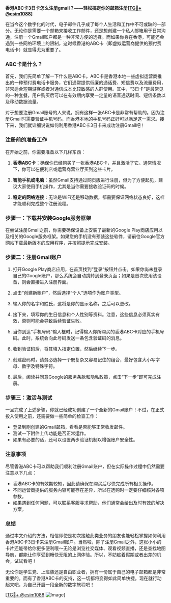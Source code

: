 **香港ABC卡3日卡怎么注册gmail？——轻松搞定你的邮箱注册[[TG💪+ @esim1088](https://t.me/s/esim1088)]**

在当今这个数字化的时代，电子邮件几乎成了每个人生活和工作中不可或缺的一部分。无论你是需要一个邮箱来接收工作邮件，还是想创建一个私人邮箱用于日常沟通，注册一个Gmail账户都是一种非常方便的选择。而如果你身在香港，可能还会遇到一些网络环境上的限制，这时候香港的ABC卡（即虚拟运营商提供的预付费电话卡）就显得尤为重要了。

### ABC卡是什么？

首先，我们先简单了解一下什么是ABC卡。ABC卡是香港本地一些虚拟运营商推出的一种预付费电话卡服务，它们通常提供低廉的通话费、短信费以及流量费用，非常适合短期游客或者对通信成本比较敏感的人群使用。其中，“3日卡”是最常见的一种套餐，用户购买后可以在有效期内享受一定量的语音通话时间、短信条数以及移动数据流量。

对于想要注册Gmail账号的人来说，拥有这样一张ABC卡是非常有帮助的。因为注册Gmail时需要验证手机号码，而香港本地的手机号码正好可以满足这一需求。接下来，我们就详细说说如何利用香港ABC卡3日卡来成功注册Gmail吧！

### 注册前的准备工作

在开始之前，你需要准备以下几样东西：

1. **香港ABC卡**：确保你已经购买了一张香港ABC卡，并且激活了它。通常情况下，你可以在便利店或运营商营业厅买到这些卡片。
   
2. **智能手机或电脑**：虽然Gmail支持通过网页版进行注册，但为了方便起见，建议大家使用手机操作，尤其是当你需要接收验证码的时候。

3. **稳定的网络连接**：无论是WiFi还是移动数据，都需要保证网络状态良好，这样才能顺利完成整个注册流程。

### 步骤一：下载并安装Google服务框架

在尝试注册Gmail之前，你需要确保设备上安装了最新的Google Play商店应用以及相关的Google服务框架。如果您的手机没有预装这些软件，请前往Google官方网站下载最新版本的应用程序，并按照提示完成安装。

### 步骤二：注册Gmail账户

1. 打开Google Play商店应用，在首页找到“登录”按钮并点击。如果你尚未登录自己的Google账户，那么系统会自动跳转到登录页面；如果是首次使用该设备，则会直接进入注册界面。

2. 点击“创建新账户”，然后选择“个人”选项作为账户类型。

3. 输入你的名字和姓氏，这将是你的显示名称，之后可以更改。

4. 接下来，填写你的生日信息和个人性别等资料。注意，这些信息必须真实有效，否则可能会导致后续验证失败。

5. 当你到达“手机号码”输入框时，记得输入你所购买的香港ABC卡对应的手机号码。此时，系统会向此号码发送一条包含验证码的消息。

6. 收到验证码后，将其填入指定位置，然后继续下一步。

7. 创建密码时，请务必选择一个既复杂又容易记住的组合，最好包含大小写字母、数字及特殊字符。

8. 最后，阅读并同意Google的服务条款和隐私政策，点击“下一步”即可完成注册。

### 步骤三：激活与测试

一旦完成了上述步骤，你就已经成功创建了一个全新的Gmail账户！不过，在正式投入使用之前，还需要做一些简单的检查工作：

- 登录到刚创建的Gmail邮箱，看看是否能够正常收发邮件。
- 测试一下附件上传功能是否正常运作。
- 如果有必要的话，还可以设置两步验证机制以增强账户安全性。

### 注意事项

尽管香港ABC卡可以帮助我们顺利注册Gmail账户，但在实际操作过程中仍然需要注意以下几点：

- 香港ABC卡的有效期较短，因此请确保在购买后尽快完成所有相关操作。
- 不同运营商提供的服务内容可能存在差异，所以在选购时一定要仔细核对各项参数。
- 如果遇到任何问题，可以联系客服寻求帮助，他们通常会给出及时有效的解决方案。

### 总结

通过本文介绍的方法，相信即使是初次接触此类业务的朋友也能轻松掌握如何利用香港ABC卡3日卡来注册Gmail账户。当然啦，除了注册Gmail之外，这张小小的卡片还能带给你更多便利哦～无论是浏览社交媒体、观看视频直播，还是查找地图导航，都能让你享受到畅快无阻的上网体验。所以，不妨趁着假期或者出差的机会，试试看吧！

无论你是学生党、上班族还是自由职业者，拥有一份属于自己的电子邮箱都是非常重要的。而有了香港ABC卡的支持，这一切都将变得如此简单快捷。现在就行动起来吧，为自己开启一段全新的数字旅程吧！

[[TG💪+ @esim1088](https://t.me/s/esim1088) ![Image](https://i.postimg.cc/4NQfJmqS/Snipaste-2025-05-13-00-14-12.png)]